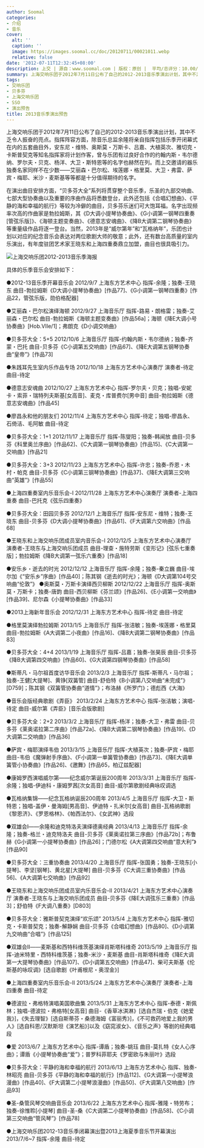 ```yaml
---
author: Soomal
categories:
- 介绍
- 音乐
cover:
  alt: ''
  caption: ''
  image: https://images.soomal.cc/doc/20120711/00021011.webp
  relative: false
date: '2012-07-11T12:32:45+08:00'
description: 上交 | 源自：www.soomal.com | 版权：原创 |  平均/总评分：10.00/10
summary: 上海交响乐团于2012年7月11日公布了自己的2012-2013音乐季演出计划，其中不乏令人振奋的亮点。在演出曲目安排方面，“贝多芬大全”系列将贯穿整个音乐季，乐圣的九部交响曲、七部大型协奏曲以及重要的序曲作品将悉数登台，此外还包括《合唱幻想曲》、《平静的海和幸福的航行》等较为冷僻的曲目，贝多芬乐迷们可大饱耳福……
tags:
- 交响乐团
- 贝多芬
- 上海交响乐团
- SSO
- 演出预告
title: 2013音乐季演出预告
---
```


上海交响乐团于2012年7月11日公布了自己的2012-2013音乐季演出计划，其中不乏令人振奋的亮点。指挥阵容方面，除音乐总监余隆将亲自指挥包括乐季开闭幕式在内的五套曲目外，安东尼・维特、奥斯莫・万斯卡、吕嘉、大植英次、雅切克・卡斯普契克等知名指挥家将计划作客，曾与乐团有过良好合作的约翰内斯・韦尔德纳、罗尔夫・贝克、杨洋、大卫・斯特恩等的名字也赫然在列。而上交邀请的器乐独奏名家同样不在少数――艾丽森・巴尔松、埃莲娜・格里莫、大卫・弗雷、萨宾・梅耶、米沙・麦斯基等等都是十分值得期待的名字。

在演出曲目安排方面，“贝多芬大全”系列将贯穿整个音乐季，乐圣的九部交响曲、七部大型协奏曲以及重要的序曲作品将悉数登台，此外还包括《合唱幻想曲》、《平静的海和幸福的航行》等较为冷僻的曲目，贝多芬乐迷们可大饱耳福。名字出现频率次高的作曲家是勃拉姆斯，其《D大调小提琴协奏曲》、《G小调第一钢琴四重奏[管弦乐版]》、《海顿主题变奏曲》、《德意志安魂曲》、《降B大调第二钢琴协奏曲》等重量级作品将逐一登台。当然，2013年是“威尔第年”和“瓦格纳年”，乐团也计划以对应的纪念音乐会表达对两位歌剧大师的敬意；此外，还有数台高质量的室内乐演出，有年度驻团艺术家王晓东和上海四重奏鼎立加盟，曲目也很具吸引力。

![上海交响乐团2012-2013音乐季海报](https://images.soomal.cc/doc/20120711/00021011.webp)





具体的乐季音乐会安排如下：

●2012-13音乐季开幕音乐会
2012/9/7 上海东方艺术中心
指挥-余隆；独奏-王晓东
曲目-勃拉姆斯《D大调小提琴协奏曲》[作品77]、《G小调第一钢琴四重奏》[作品22，管弦乐版，勋伯格配器]

●艾丽森・巴尔松演绎海顿
2012/9/27 上海音乐厅
指挥-路易・朗格雷；独奏-艾丽森・巴尔松
曲目-勃拉姆斯《海顿主题变奏曲》[作品56a]；海顿《降E大调小号协奏曲》[Hob.VIIe/1]；弗朗克《D小调交响曲》

●贝多芬大全：5+5
2012/10/6 上海音乐厅
指挥-约翰内斯・韦尔德纳；独奏-齐蒙・巴托
曲目-贝多芬《C小调第五交响曲》[作品67]、《降E大调第五钢琴协奏曲“皇帝”》[作品73]

●朱践耳先生室内乐作品专场
2012/10/18 上海东方艺术中心演奏厅
演奏者-待定
曲目-待定

●德意志安魂曲
2012/10/27 上海东方艺术中心
指挥-罗尔夫・贝克；独唱-安妮卡・索菲・瑞特列夫斯基[女高音]、麦克・库普费尔[男中音]
曲目-勃拉姆斯《德意志安魂曲》[作品45]

●廖昌永和他的朋友们
2012/11/4 上海东方艺术中心
指挥-待定；独唱-廖昌永、石倚洁、毛阿敏
曲目-待定

●贝多芬大全：1+1
2012/11/17 上海音乐厅
指挥-陈燮阳；独奏-韩闻放
曲目-贝多芬《科里奥兰序曲》[作品62]、《C大调第一钢琴协奏曲》[作品15]、《C大调第一交响曲》[作品21]

●贝多芬大全：3+3
2012/11/23 上海东方艺术中心
指挥-许忠；独奏-乔恩・木村・帕克
曲目-贝多芬《C小调第三钢琴协奏曲》[作品37]、《降E大调第三交响曲“英雄”》[作品55]

●上海四重奏室内乐音乐会-I
2012/11/28 上海东方艺术中心演奏厅
演奏者-上海四重奏
曲目-巴托克《弦乐四重奏》

●贝多芬大全：田园贝多芬
2012/12/1 上海音乐厅
指挥-安东尼・维特；独奏-王晓东
曲目-贝多芬《D大调小提琴协奏曲》[作品61]、《F大调第六交响曲》[作品68]

●王晓东和上海交响乐团成员室内音乐会-I
2012/12/5 上海东方艺术中心演奏厅
演奏者-王晓东与上海交响乐团成员
曲目-理查・施特劳斯《变形记》[弦乐七重奏版]；勃拉姆斯《降B大调第一弦乐六重奏》[作品18]

●安乐乡・逝去的时光
2012/12/12 上海音乐厅
指挥-余隆；独奏-秦立巍
曲目-埃尔加《“安乐乡”序曲》[作品40]；陈其钢《逝去的时光》；海顿《D大调第104号交响曲“伦敦”》
●奥斯莫・万斯卡演绎西贝柳斯
2012/12/22 上海音乐厅
指挥-奥斯莫・万斯卡；独奏-唐韵
曲目-西贝柳斯《芬兰颂》[作品26]、《E小调第一交响曲》[作品39]、尼尔森《小提琴协奏曲》[作品33]

●2013上海新年音乐会
2012/12/31 上海东方艺术中心
指挥-待定
曲目-待定

●格里莫演绎勃拉姆斯
2013/1/5 上海音乐厅
指挥-张洁敏；独奏-埃莲娜・格里莫
曲目-勃拉姆斯《A大调第二小夜曲》[作品16]、《降B大调第二钢琴协奏曲》[作品83]

●贝多芬大全：4+4
2013/1/19 上海音乐厅
指挥-吕嘉；独奏-张昊辰
曲目-贝多芬《降B大调第四交响曲》[作品60]、《G大调第四钢琴协奏曲》[作品58]

●斯蒂凡・马尔祖首度访华音乐会
2013/2/3 上海音乐厅
指挥-斯蒂凡・马尔祖；独奏-王健[大提琴]、黄铮[双簧管]
曲目-舒伯特《B小调第八交响曲“未完成”》[D759]；陈其钢《双簧管协奏曲“道情”》；布洛赫《所罗门》；德彪西《大海》

●音乐会版经典歌剧《弄臣》
2013/2/24 上海东方艺术中心
指挥-张洁敏；演唱-待定
曲目-威尔第《弄臣》[音乐会版歌剧]

●贝多芬大全：2+2
2013/3/2 上海音乐厅
指挥-杨洋；独奏-大卫・弗雷
曲目-贝多芬《莱奥诺拉第二序曲》[作品72a]、《降B大调第二钢琴协奏曲》[作品19]、《D大调第二交响曲》[作品36]

●萨宾・梅耶演绎韦伯
2013/3/15 上海音乐厅
指挥-大植英次；独奏-萨宾・梅耶
曲目-韦伯《魔弹射手序曲》、《F小调第一单簧管协奏曲》[作品73]、《降E大调单簧管小协奏曲》[作品26]、《邀舞》[作品65，柏辽兹配器]

●康姆罗西演唱威尔第――纪念威尔第诞辰200周年
2013/3/31 上海音乐厅
指挥-余隆；独唱-伊迪科・康姆罗茜[次女高音]
曲目-威尔第歌剧经典咏叹调选

●瓦格纳集锦――纪念瓦格纳诞辰200周年
2013/4/5 上海音乐厅
指挥-大卫・斯特恩；独唱-盖伊・曼海姆[男高音]、伊迪特・扎米尔[女高音]
曲目-瓦格纳歌剧《黎恩济》、《罗恩格林》、《帕西法尔》、《女武神》选段

●双雄会I――余隆和迪克特洛夫演绎德奥经典
2013/4/13 上海音乐厅
指挥-余隆；独奏-格兰・迪克特洛夫
曲目-贝多芬《莱奥诺拉第三序曲》[作品72b]；布鲁赫《G小调第一小提琴协奏曲》[作品26]；门德尔松《A大调第四交响曲“意大利”》[作品90]

●贝多芬大全：三重协奏曲
2013/4/20 上海音乐厅
指挥-张国勇；独奏-王晓东[小提琴]、李坚[钢琴]、黄北星[大提琴]
曲目-贝多芬《C大调三重协奏曲》[作品56]、《A大调第七交响曲》[作品92]

●王晓东和上海交响乐团成员室内乐音乐会-II
2013/4/21 上海东方艺术中心演奏厅
演奏者-王晓东与上海交响乐团成员
曲目-贝多芬《降E大调弦乐三重奏》[作品3]；舒伯特《F大调八重奏》[D803]

●贝多芬大全：雅斯普契克演绎“欢乐颂”
2013/5/4 上海东方艺术中心
指挥-雅切克・卡斯普契克；独奏-解静娴
曲目-贝多芬《合唱幻想曲》[作品80]、《D小调第九交响曲“合唱”》[作品125]

●双雄会II――麦斯基和西特科维茨基演绎肖斯塔科维奇
2013/5/19 上海音乐厅
指挥-迪米特里・西特科维茨基；独奏-米沙・麦斯基
曲目-肖斯塔科维奇《降E大调第一大提琴协奏曲》[作品107]、《D小调第五交响曲》[作品47]、柴可夫斯基《伦斯基的咏叹调》[选自歌剧《叶甫根尼・奥涅金》]

●上海四重奏室内乐音乐会-II
2013/5/24 上海东方艺术中心演奏厅
演奏者-上海四重奏
曲目-待定

●德波拉・弗格特演唱美国歌曲集
2013/5/31 上海东方艺术中心
指挥-泰德・斯佩林；独唱-德波拉・弗格特[女高音]
曲目-《香草冰淇淋》[选自杰瑞・伯克《她爱我》]，《失去理智》[选自斯蒂芬・桑德海姆《富丽秀》]，《不可救药地爱上我的男人》[选自科恩/汉默斯坦《演艺船》]以及《窈窕淑女》、《音乐之声》等剧的经典唱段

●爱
2013/6/7 上海东方艺术中心
指挥-谭盾；独奏-姚珏
曲目-莫扎特《女人心序曲》；谭盾《小提琴协奏曲“爱”》；普罗科菲耶夫《罗密欧与朱丽叶》选段

●贝多芬大全：平静的海和幸福的航行
2013/6/13 上海东方艺术中心
指挥、独奏-林昭亮
曲目-贝多芬《平静的海和幸福的航行》[作品112]、《G大调第一小提琴浪漫曲》[作品40]、《F大调第二小提琴浪漫曲》[作品50]、《F大调第八交响曲》[作品93]

●圣-桑管风琴交响曲音乐会
2013/6/22 上海东方艺术中心
指挥-雅隆・特劳布；独奏-徐惟聆[小提琴]
曲目-圣-桑《C大调第二小提琴协奏曲》[作品58]、《C小调第三交响曲“管风琴”》[作品78]

●上海交响乐团2012-13音乐季闭幕演出暨2013上海夏季音乐节开幕演出
2013/7/6~7
指挥-余隆
曲目-待定